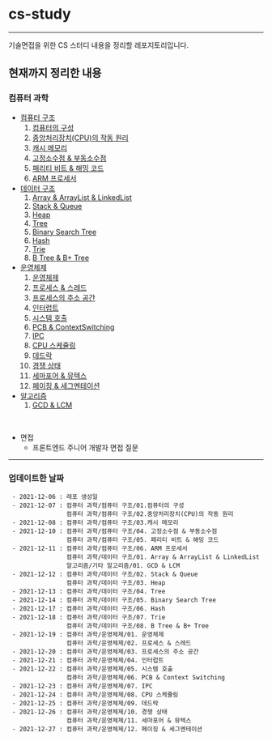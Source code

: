 # cs-study
***

기술면접을 위한 CS 스터디 내용을 정리할 레포지토리입니다.

## 현재까지 정리한 내용

### 컴퓨터 과학

+ [컴퓨터 구조](https://github.com/Suppplier/cs-study/tree/main/%EC%BB%B4%ED%93%A8%ED%84%B0%20%EA%B3%BC%ED%95%99/%EC%BB%B4%ED%93%A8%ED%84%B0%20%EA%B5%AC%EC%A1%B0)
    1. [컴퓨터의 구성](https://github.com/Suppplier/cs-study/blob/668bc0e14896546f318520ad54b705a2aa83f5da/%EC%BB%B4%ED%93%A8%ED%84%B0%20%EA%B3%BC%ED%95%99/%EC%BB%B4%ED%93%A8%ED%84%B0%20%EA%B5%AC%EC%A1%B0/01.%20%EC%BB%B4%ED%93%A8%ED%84%B0%EC%9D%98%20%EA%B5%AC%EC%84%B1.md)
    2. [중앙처리장치(CPU)의 작동 원리](https://github.com/Suppplier/cs-study/blob/668bc0e14896546f318520ad54b705a2aa83f5da/%EC%BB%B4%ED%93%A8%ED%84%B0%20%EA%B3%BC%ED%95%99/%EC%BB%B4%ED%93%A8%ED%84%B0%20%EA%B5%AC%EC%A1%B0/02.%20%EC%A4%91%EC%95%99%EC%B2%98%EB%A6%AC%EC%9E%A5%EC%B9%98(CPU)%EC%9D%98%20%EC%9E%91%EB%8F%99%20%EC%9B%90%EB%A6%AC.md)
    3. [캐시 메모리](https://github.com/Suppplier/cs-study/blob/668bc0e14896546f318520ad54b705a2aa83f5da/%EC%BB%B4%ED%93%A8%ED%84%B0%20%EA%B3%BC%ED%95%99/%EC%BB%B4%ED%93%A8%ED%84%B0%20%EA%B5%AC%EC%A1%B0/03.%20%EC%BA%90%EC%8B%9C%20%EB%A9%94%EB%AA%A8%EB%A6%AC.md)
    4. [고정소수점 & 부동소수점](https://github.com/Suppplier/cs-study/blob/668bc0e14896546f318520ad54b705a2aa83f5da/%EC%BB%B4%ED%93%A8%ED%84%B0%20%EA%B3%BC%ED%95%99/%EC%BB%B4%ED%93%A8%ED%84%B0%20%EA%B5%AC%EC%A1%B0/04.%20%EA%B3%A0%EC%A0%95%EC%86%8C%EC%88%98%EC%A0%90%20&%20%EB%B6%80%EB%8F%99%EC%86%8C%EC%88%98%EC%A0%90.md)
    5. [패리티 비트 & 해밍 코드](https://github.com/Suppplier/cs-study/blob/668bc0e14896546f318520ad54b705a2aa83f5da/%EC%BB%B4%ED%93%A8%ED%84%B0%20%EA%B3%BC%ED%95%99/%EC%BB%B4%ED%93%A8%ED%84%B0%20%EA%B5%AC%EC%A1%B0/05.%20%ED%8C%A8%EB%A6%AC%ED%8B%B0%20%EB%B9%84%ED%8A%B8%20&%20%ED%95%B4%EB%B0%8D%20%EC%BD%94%EB%93%9C.md)
    6. [ARM 프로세서](https://github.com/Suppplier/cs-study/blob/668bc0e14896546f318520ad54b705a2aa83f5da/%EC%BB%B4%ED%93%A8%ED%84%B0%20%EA%B3%BC%ED%95%99/%EC%BB%B4%ED%93%A8%ED%84%B0%20%EA%B5%AC%EC%A1%B0/06.%20ARM%20%ED%94%84%EB%A1%9C%EC%84%B8%EC%84%9C.md)
+ [데이터 구조](https://github.com/Suppplier/cs-study/tree/main/%EC%BB%B4%ED%93%A8%ED%84%B0%20%EA%B3%BC%ED%95%99/%EB%8D%B0%EC%9D%B4%ED%84%B0%20%EA%B5%AC%EC%A1%B0)
    1. [Array & ArrayList & LinkedList](https://github.com/Suppplier/cs-study/blob/main/%EC%BB%B4%ED%93%A8%ED%84%B0%20%EA%B3%BC%ED%95%99/%EB%8D%B0%EC%9D%B4%ED%84%B0%20%EA%B5%AC%EC%A1%B0/01.%20Array%20%26%20ArrayList%20%26%20LinkedList.md)
    2. [Stack & Queue](https://github.com/Suppplier/cs-study/blob/main/%EC%BB%B4%ED%93%A8%ED%84%B0%20%EA%B3%BC%ED%95%99/%EB%8D%B0%EC%9D%B4%ED%84%B0%20%EA%B5%AC%EC%A1%B0/02.%20Stack%20%26%20Queue.md)
    3. [Heap](https://github.com/Suppplier/cs-study/blob/main/%EC%BB%B4%ED%93%A8%ED%84%B0%20%EA%B3%BC%ED%95%99/%EB%8D%B0%EC%9D%B4%ED%84%B0%20%EA%B5%AC%EC%A1%B0/03.%20Heap.md)
    4. [Tree](https://github.com/Suppplier/cs-study/blob/main/%EC%BB%B4%ED%93%A8%ED%84%B0%20%EA%B3%BC%ED%95%99/%EB%8D%B0%EC%9D%B4%ED%84%B0%20%EA%B5%AC%EC%A1%B0/04.%20Tree.md)
    5. [Binary Search Tree](https://github.com/Suppplier/cs-study/blob/main/%EC%BB%B4%ED%93%A8%ED%84%B0%20%EA%B3%BC%ED%95%99/%EB%8D%B0%EC%9D%B4%ED%84%B0%20%EA%B5%AC%EC%A1%B0/05.%20Binary%20Search%20Tree.md)
    6. [Hash](https://github.com/Suppplier/cs-study/blob/main/%EC%BB%B4%ED%93%A8%ED%84%B0%20%EA%B3%BC%ED%95%99/%EB%8D%B0%EC%9D%B4%ED%84%B0%20%EA%B5%AC%EC%A1%B0/06.%20Hash.md)
    7. [Trie](https://github.com/Suppplier/cs-study/blob/main/%EC%BB%B4%ED%93%A8%ED%84%B0%20%EA%B3%BC%ED%95%99/%EB%8D%B0%EC%9D%B4%ED%84%B0%20%EA%B5%AC%EC%A1%B0/07.%20Trie.md)
    8. [B Tree & B+ Tree](https://github.com/Suppplier/cs-study/blob/main/%EC%BB%B4%ED%93%A8%ED%84%B0%20%EA%B3%BC%ED%95%99/%EB%8D%B0%EC%9D%B4%ED%84%B0%20%EA%B5%AC%EC%A1%B0/08.%20B%20Tree%20%26%20B%2B%20Tree.md)
+ [운영체제](https://github.com/Suppplier/cs-study/tree/main/%EC%BB%B4%ED%93%A8%ED%84%B0%20%EA%B3%BC%ED%95%99/%EC%9A%B4%EC%98%81%EC%B2%B4%EC%A0%9C)
    1. [운영체제](https://github.com/Suppplier/cs-study/blob/8cbe22d211f78356e17d7f9d69a3bfe0d2a26da6/%EC%BB%B4%ED%93%A8%ED%84%B0%20%EA%B3%BC%ED%95%99/%EC%9A%B4%EC%98%81%EC%B2%B4%EC%A0%9C/01.%20%EC%9A%B4%EC%98%81%EC%B2%B4%EC%A0%9C.md)
    2. [프로세스 & 스레드](https://github.com/Suppplier/cs-study/blob/9bfc9317f53ebb9824be9bd9bcdb4ea26680663b/%EC%BB%B4%ED%93%A8%ED%84%B0%20%EA%B3%BC%ED%95%99/%EC%9A%B4%EC%98%81%EC%B2%B4%EC%A0%9C/02.%20%ED%94%84%EB%A1%9C%EC%84%B8%EC%8A%A4%20&%20%EC%8A%A4%EB%A0%88%EB%93%9C.md)
    3. [프로세스의 주소 공간](https://github.com/Suppplier/cs-study/blob/91c5ae30aaaf291a8335967653bf92a499893b92/%EC%BB%B4%ED%93%A8%ED%84%B0%20%EA%B3%BC%ED%95%99/%EC%9A%B4%EC%98%81%EC%B2%B4%EC%A0%9C/03.%20%ED%94%84%EB%A1%9C%EC%84%B8%EC%8A%A4%EC%9D%98%20%EC%A3%BC%EC%86%8C%20%EA%B3%B5%EA%B0%84.md)
    4. [인터럽트](https://github.com/Suppplier/cs-study/blob/e4377b786d575839ffc8e4f38583b21daca31726/%EC%BB%B4%ED%93%A8%ED%84%B0%20%EA%B3%BC%ED%95%99/%EC%9A%B4%EC%98%81%EC%B2%B4%EC%A0%9C/04.%20%EC%9D%B8%ED%84%B0%EB%9F%BD%ED%8A%B8.md)
    5. [시스템 호출](https://github.com/Suppplier/cs-study/blob/8bcbf9673f87729bd390bc75ff3b2e197b3b9e5e/%EC%BB%B4%ED%93%A8%ED%84%B0%20%EA%B3%BC%ED%95%99/%EC%9A%B4%EC%98%81%EC%B2%B4%EC%A0%9C/05.%20%EC%8B%9C%EC%8A%A4%ED%85%9C%20%ED%98%B8%EC%B6%9C.md)
    6. [PCB & ContextSwitching](https://github.com/Suppplier/cs-study/blob/2abc9ee5aff71074003a5659dca3dcb19f928862/%EC%BB%B4%ED%93%A8%ED%84%B0%20%EA%B3%BC%ED%95%99/%EC%9A%B4%EC%98%81%EC%B2%B4%EC%A0%9C/06.%20PCB%20&%20Context%20Switching.md)
    7. [IPC](https://github.com/Suppplier/cs-study/blob/f7505d7a76cee59fd75c194a39eeda881e2da631/%EC%BB%B4%ED%93%A8%ED%84%B0%20%EA%B3%BC%ED%95%99/%EC%9A%B4%EC%98%81%EC%B2%B4%EC%A0%9C/07.%20IPC.md)
    8. [CPU 스케쥴링](https://github.com/Suppplier/cs-study/blob/90e0f9beb3fbbabd4651445520b2ac536a0e2785/%EC%BB%B4%ED%93%A8%ED%84%B0%20%EA%B3%BC%ED%95%99/%EC%9A%B4%EC%98%81%EC%B2%B4%EC%A0%9C/08.%20CPU%20%EC%8A%A4%EC%BC%80%EC%A5%B4%EB%A7%81.md)
    9. [데드락](https://github.com/Suppplier/cs-study/blob/0cc108a123bb5f0c5444ffc7d388dc93989d81c9/%EC%BB%B4%ED%93%A8%ED%84%B0%20%EA%B3%BC%ED%95%99/%EC%9A%B4%EC%98%81%EC%B2%B4%EC%A0%9C/09.%20%EB%8D%B0%EB%93%9C%EB%9D%BD.md)
    10. [경쟁 상태](https://github.com/Suppplier/cs-study/blob/02feaefe3703678b3425a9db3ca20fa58002f381/%EC%BB%B4%ED%93%A8%ED%84%B0%20%EA%B3%BC%ED%95%99/%EC%9A%B4%EC%98%81%EC%B2%B4%EC%A0%9C/10.%20%EA%B2%BD%EC%9F%81%20%EC%83%81%ED%83%9C.md)
    11. [세마포어 & 뮤텍스](https://github.com/Suppplier/cs-study/blob/6c6add6ce4b17f3ccdf29dde4fd767395deaab71/%EC%BB%B4%ED%93%A8%ED%84%B0%20%EA%B3%BC%ED%95%99/%EC%9A%B4%EC%98%81%EC%B2%B4%EC%A0%9C/11.%20%EC%84%B8%EB%A7%88%ED%8F%AC%EC%96%B4%20&%20%EB%AE%A4%ED%85%8D%EC%8A%A4.md)
    12. [페이징 & 세그멘테이션](https://github.com/Suppplier/cs-study/blob/a608047a702f519eb1c93d7397bdcf160c0c201f/%EC%BB%B4%ED%93%A8%ED%84%B0%20%EA%B3%BC%ED%95%99/%EC%9A%B4%EC%98%81%EC%B2%B4%EC%A0%9C/12.%20%ED%8E%98%EC%9D%B4%EC%A7%95%EA%B3%BC%20%EC%84%B8%EA%B7%B8%EB%A9%98%ED%85%8C%EC%9D%B4%EC%85%98.md)
+ [알고리즘](https://github.com/Suppplier/cs-study/tree/main/%EC%BB%B4%ED%93%A8%ED%84%B0%20%EA%B3%BC%ED%95%99/%EC%95%8C%EA%B3%A0%EB%A6%AC%EC%A6%98/%EA%B8%B0%ED%83%80%20%EC%95%8C%EA%B3%A0%EB%A6%AC%EC%A6%98)
    1. [GCD & LCM](https://github.com/Suppplier/cs-study/blob/8cbe22d211f78356e17d7f9d69a3bfe0d2a26da6/%EC%BB%B4%ED%93%A8%ED%84%B0%20%EA%B3%BC%ED%95%99/%EC%95%8C%EA%B3%A0%EB%A6%AC%EC%A6%98/%EA%B8%B0%ED%83%80%20%EC%95%8C%EA%B3%A0%EB%A6%AC%EC%A6%98/01.%20GCD%20&%20LCM.md)

<br>

+ 면접
    - 프론트엔드 주니어 개발자 면접 질문

***





### 업데이트한 날짜
```
 - 2021-12-06 : 레포 생성일
 - 2021-12-07 : 컴퓨터 과학/컴퓨터 구조/01.컴퓨터의 구성
                컴퓨터 과학/컴퓨터 구조/02.중앙처리장치(CPU)의 작동 원리
 - 2021-12-08 : 컴퓨터 과학/컴퓨터 구조/03.캐시 메모리
 - 2021-12-10 : 컴퓨터 과학/컴퓨터 구조/04. 고정소수점 & 부동소수점
                컴퓨터 과학/컴퓨터 구조/05. 패리티 비트 & 해밍 코드
 - 2021-12-11 : 컴퓨터 과학/컴퓨터 구조/06. ARM 프로세서
                컴퓨터 과학/데이터 구조/01. Array & ArrayList & LinkedList
                알고리즘/기타 알고리즘/01. GCD & LCM
 - 2021-12-12 : 컴퓨터 과학/데이터 구조/02. Stack & Queue
                컴퓨터 과학/데이터 구조/03. Heap
 - 2021-12-13 : 컴퓨터 과학/데이터 구조/04. Tree
 - 2021-12-14 : 컴퓨터 과학/데이터 구조/05. Binary Search Tree
 - 2021-12-17 : 컴퓨터 과학/데이터 구조/06. Hash
 - 2021-12-18 : 컴퓨터 과학/데이터 구조/07. Trie
                컴퓨터 과학/데이터 구조/08. B Tree & B+ Tree
 - 2021-12-19 : 컴퓨터 과학/운영체제/01. 운영체제
                컴퓨터 과학/운영체제/02. 프로세스 & 스레드
 - 2021-12-20 : 컴퓨터 과학/운영체제/03. 프로세스의 주소 공간
 - 2021-12-21 : 컴퓨터 과학/운영체제/04. 인터럽트
 - 2021-12-22 : 컴퓨터 과학/운영체제/05. 시스템 호출
                컴퓨터 과학/운영체제/06. PCB & Context Switching
 - 2021-12-23 : 컴퓨터 과학/운영체제/07. IPC
 - 2021-12-24 : 컴퓨터 과학/운영체제/08. CPU 스케쥴링
 - 2021-12-25 : 컴퓨터 과학/운영체제/09. 데드락
 - 2021-12-26 : 컴퓨터 과학/운영체제/10. 경쟁 상태
                컴퓨터 과학/운영체제/11. 세마포어 & 뮤텍스
 - 2021-12-27 : 컴퓨터 과학/운영체제/12. 페이징 & 세그멘테이션
```
